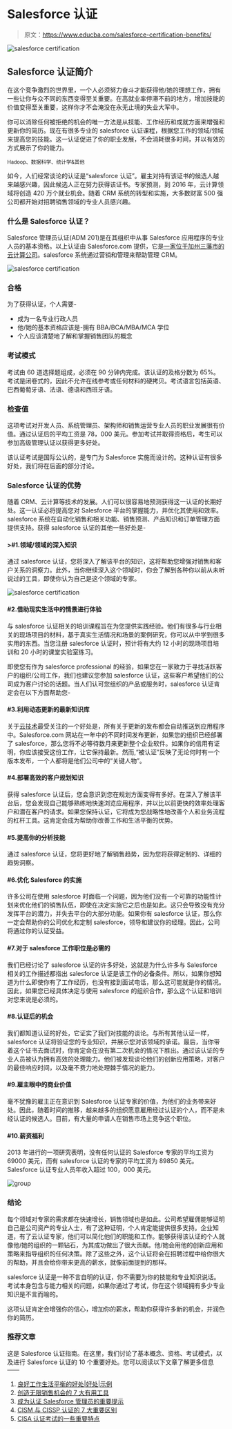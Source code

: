 # Salesforce 认证

> 原文：<https://www.educba.com/salesforce-certification-benefits/>

![salesforce certification](img/96fb510d6c5704091b654509130a4684.png)



## Salesforce 认证简介

在这个竞争激烈的世界里，一个人必须努力奋斗才能获得他/她的理想工作，拥有一些让你与众不同的东西变得至关重要。在高就业率停滞不前的地方，增加技能的价值变得至关重要，这样你才不会淹没在永无止境的失业大军中。

你可以消除任何被拒绝的机会的唯一方法是从技能、工作经历和成就方面来增强和更新你的简历。现在有很多专业的 salesforce 认证课程，根据您工作的领域/领域来提高您的技能。这一认证促进了你的职业发展，不会消耗很多时间，并以有效的方式展示了你的能力。

<small>Hadoop、数据科学、统计学&其他</small>

如今，人们经常谈论的认证是“salesforce 认证”。雇主对持有该证书的候选人越来越感兴趣，因此候选人正在努力获得该证书。专家预测，到 2016 年，云计算领域将创造 420 万个就业机会。随着 CRM 系统的转型和实施，大多数财富 500 强公司都开始对招聘销售领域的专业人员感兴趣。

### 什么是 Salesforce 认证？

Salesforce 管理员认证(ADM 201)是在其组织中从事 Salesforce 应用程序的专业人员的基本资格。以上认证由 Salesforce.com 提供，它是[一家位于加州三藩市的云计算公司](https://www.educba.com/cloud-computing-companies/)。salesforce 系统通过营销和管理来帮助管理 CRM。

![salesforce certification](img/d1484a1bdc8e04b214d85a7792fb8ace.png)



### 合格

为了获得认证，个人需要-

*   成为一名专业行政人员
*   他/她的基本资格应该是-拥有 BBA/BCA/MBA/MCA 学位
*   个人应该清楚地了解和掌握销售团队的概念

### 考试模式

考试由 60 道选择题组成，必须在 90 分钟内完成。该认证的及格分数为 65%。考试是闭卷式的，因此不允许在线参考或任何材料的硬拷贝。考试语言包括英语、巴西葡萄牙语、法语、德语和西班牙语。

### 检查值

这项考试对开发人员、系统管理员、架构师和销售运营专业人员的职业发展很有价值。通过认证后的平均工资是 78，000 美元。参加考试并取得资格后，考生可以参加高级管理认证以获得更多好处。

该认证考试是国际公认的，是专门为 Salesforce 实施而设计的。这种认证有很多好处，我们将在后面的部分讨论。

### Salesforce 认证的优势

随着 CRM、云计算等技术的发展。人们可以很容易地预测获得这一认证的长期好处。这一认证必将提高您对 Salesforce 平台的掌握能力，并优化其使用和效率。salesforce 系统在自动化销售和相关功能、销售预测、产品知识和订单管理方面提供支持。获得 salesforce 认证的其他一些好处是-

#### >#1.领域/领域的深入知识

通过 salesforce 认证，您将深入了解该平台的知识，这将帮助您增强对销售和客户关系的洞察力。此外，当你继续深入这个领域时，你会了解到各种你以前从未听说过的工具，即使你认为自己是这个领域的专家。

![salesforce certification](img/77aa9e5706e3d72366a110a2eb007eb8.png)



#### #2.借助现实生活中的情景进行体验

与 salesforce 认证相关的培训课程旨在为您提供实践经验。他们有很多与行业相关的现场项目的材料，基于真实生活情况和场景的案例研究，你可以从中学到很多实用的东西。当您注册 salesforce 认证时，预计将有大约 12 小时的现场项目培训和 20 小时的课堂实验室练习。

即使您有作为 salesforce professional 的经验，如果您在一家致力于寻找活跃客户的组织/公司工作，我们也建议您参加 salesforce 认证，这些客户希望他们的公司成为客户讨论的话题。当人们认可您组织的产品或服务时，salesforce 认证肯定会在以下方面帮助您-

#### #3.利用动态更新的最新知识库

关于[云技术](https://www.educba.com/cloud-computing-technology/)最受关注的一个好处是，所有关于更新的发布都会自动推送到应用程序中。Salesforce.com 网站在一年中的不同时间发布更新，如果您的组织已经部署了 salesforce，那么您将不必等待数月来更新整个企业软件。如果你的信用有证明，你应该接受这份工作，让它保持最新。然而,“被认证”反映了无论何时有一个版本发布，一个人都将是他们公司中的“关键人物”。

#### #4.部署高效的客户规划知识

获得 salesforce 认证后，您会意识到您在规划方面变得有多好。在深入了解该平台后，您会发现自己能够熟练地快速浏览应用程序，并以比以前更快的效率处理客户和潜在客户的请求。如果您保持认证，它将成为您战略性地改善个人和业务流程的杠杆工具。这肯定会成为帮助你改善工作和生活平衡的优势。

#### #5.提高你的分析技能

通过 salesforce 认证，您将更好地了解销售趋势，因为您将获得定制的、详细的趋势洞察。

#### #6.优化 Salesforce 的实施

许多公司在使用 salesforce 时面临一个问题，因为他们没有一个可靠的功能性计划来优化他们的销售队伍，即使在决定实施它之后也是如此。这只会导致没有充分发挥平台的潜力，并失去平台的大部分功能。如果你有 salesforce 认证，那么你一定会帮助你的公司优化和定制 salesforce，领导和建议你的经理。因此，公司将通过你的认证受益。

#### #7.对于 salesforce 工作职位是必需的

我们已经讨论了 salesforce 认证的许多好处，这就是为什么许多与 Salesforce 相关的工作描述都指出 salesforce 认证是该工作的必备条件。所以，如果你想知道为什么即使你有了工作经历，也没有接到面试电话，那么这可能就是你的情况。因此，如果您已经具体决定与使用 salesforce 的组织合作，那么这个认证和培训对您来说是必须的。

#### #8.认证后的机会

我们都知道认证的好处，它证实了我们对技能的谈论。与所有其他认证一样，salesforce 认证将验证您的专业知识，并展示您对该领域的承诺。最后，当你带着这个证书去面试时，你肯定会在没有第二次机会的情况下胜出。通过该认证的专业人员被认为拥有高效的处理能力。他们被发现谈论他们的创新应用策略，对客户的最佳响应时间，以及毫不费力地处理棘手情况的能力。

#### #9.雇主眼中的商业价值

毫不犹豫的雇主正在意识到 Salesforce 认证专家的价值，为他们的业务带来好处。因此，随着时间的推移，越来越多的组织愿意雇用经过认证的个人，而不是未经认证的候选人。目前，有大量的申请人在销售市场上竞争这个职位。

#### #10.薪资福利

2013 年进行的一项研究表明，没有任何认证的 Salesforce 专家的平均工资为 69000 美元，而有 salesforce 认证的专家的平均工资为 89850 美元。Salesforce 认证专业人员年收入超过 100，000 美元。

![group](img/7ecfc992a7f7b272bc97e541c806db87.png)



### 结论

每个领域对专家的需求都在快速增长，销售领域也是如此。公司希望雇佣能够证明自己是公司资产的专业人士，有了这种证明，个人肯定能提供很多支持。企业知道，有了云认证专家，他们可以简化他们的职能和工作。能够获得该认证的个人就像他/她的组织的一颗钻石，为其成功做出了很大贡献。他/她会用他的创新应用和策略来指导组织的任何决策。除了这些之外，这个认证将会在招聘过程中给你很大的帮助，并且会给你带来更高的薪水，就像前面提到的那样。

salesforce 认证是一种不言自明的认证，你不需要为你的技能和专业知识说话。考试本身包含与能力相关的问题，如果你通过了考试，你在这个领域拥有多少专业知识是不言而喻的。

这项认证肯定会增强你的信心，增加你的薪水，帮助你获得许多新的机会，并润色你的简历。

### 推荐文章

这是 Salesforce 认证指南。在这里，我们讨论了基本概念、资格、考试模式，以及进行 Salesforce 认证的 10 个重要好处。您可以阅读以下文章了解更多信息——

1.  [良好工作生活平衡的好处|好处|示例](https://www.educba.com/good-work-life-balance/)
2.  [创造无限销售机会的 7 大有用工具](https://www.educba.com/unlimited-sales-leads/)
3.  [成为认证 Salesforce 管理员的重要提示](https://www.educba.com/certified-salesforce-admin/)
4.  [CISM 与 CISSP 认证的 7 大重要区别](https://www.educba.com/cism-vs-cissp/)
5.  [CISA 认证考试的一些重要特点](https://www.educba.com/how-to-get-a-cisa-certification/)





